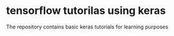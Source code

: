 # tensorflow tutorilas using keras 

The repository contains basic keras tutorials for learning purposes 

